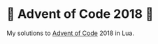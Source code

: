 # 🎄 Advent of Code 2018 🎄

My solutions to [Advent of Code](https://adventofcode.com/) 2018 in Lua.

